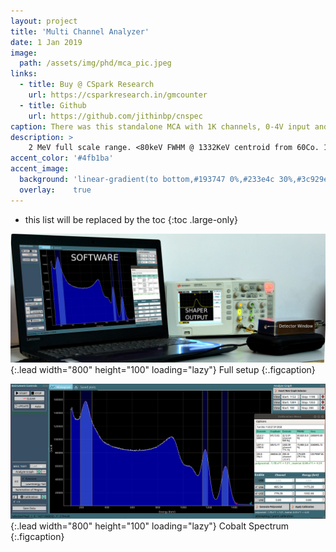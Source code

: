 ```yaml
---
layout: project
title: 'Multi Channel Analyzer'
date: 1 Jan 2019
image:  
  path: /assets/img/phd/mca_pic.jpeg
links:
  - title: Buy @ CSpark Research
    url: https://csparkresearch.in/gmcounter
  - title: Github
    url: https://github.com/jithinbp/cnspec
caption: There was this standalone MCA with 1K channels, 0-4V input and USB
description: >
    2 MeV full scale range. <80keV FWHM @ 1332KeV centroid from 60Co. 1024 bin MCA integrated. Fully USB powered unit. 16 million counts per channel. Monitoring output for shaping amplifier. Fully featured Python software supplied open-source
accent_color: '#4fb1ba'
accent_image:
  background: 'linear-gradient(to bottom,#193747 0%,#233e4c 30%,#3c929e 50%,#d5d5d4 70%,#cdccc8 100%)'
  overlay:    true
---
```


* this list will be replaced by the toc
{:toc .large-only}

![Full-width image](/assets/img/phd/gamma_cover.jpg){:.lead width="800" height="100" loading="lazy"}
Full setup
{:.figcaption}

![Full-width image](/assets/img/phd/gamma_spectrum.png){:.lead width="800" height="100" loading="lazy"}
Cobalt Spectrum
{:.figcaption}
